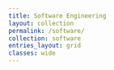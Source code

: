 ```yaml
---
title: Software Engineering
layout: collection
permalink: /software/
collection: software 
entries_layout: grid
classes: wide
---
```



